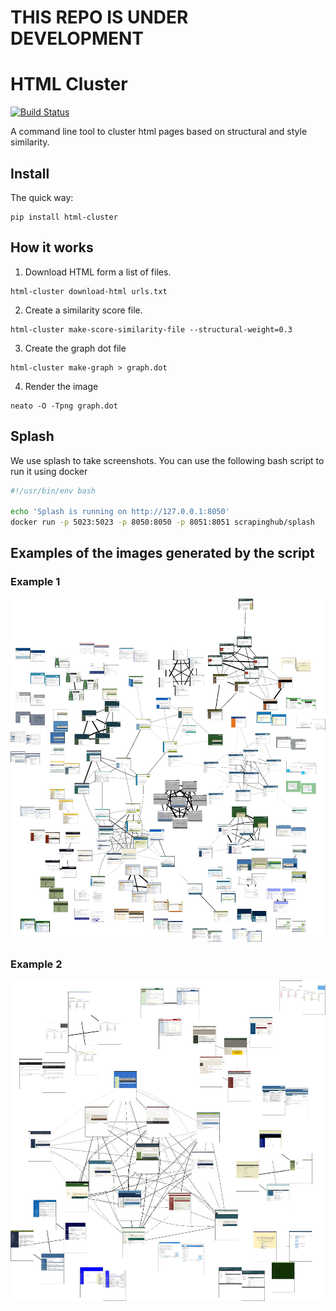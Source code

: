 # THIS REPO IS UNDER DEVELOPMENT

# HTML Cluster

[![Build Status](https://travis-ci.org/matiskay/html-cluster.svg?branch=master)](https://travis-ci.org/matiskay/html-cluster)

A command line tool to cluster html pages based on structural and style similarity.

## Install

The quick way:

```
pip install html-cluster
```

## How it works

1. Download HTML form a list of files.

```
html-cluster download-html urls.txt
```

2. Create a similarity score file.

```
html-cluster make-score-similarity-file --structural-weight=0.3
```

3. Create the graph dot file

```
html-cluster make-graph > graph.dot
```

4. Render the image

```
neato -O -Tpng graph.dot
```

## Splash

We use splash to take screenshots. You can use the following bash script to run
it using docker

```bash
#!/usr/bin/env bash

echo 'Splash is running on http://127.0.0.1:8050'
docker run -p 5023:5023 -p 8050:8050 -p 8051:8051 scrapinghub/splash
```

## Examples of the images generated by the script

### Example 1

![Example 1](assets/example-1.jpg)

### Example 2

![Example 2](assets/example-2.jpg)
